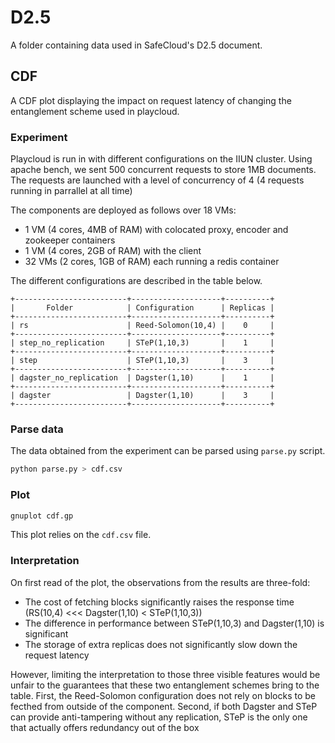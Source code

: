 # D2.5

A folder containing data used in SafeCloud's D2.5 document.

## CDF

A CDF plot displaying the impact on request latency of changing the entanglement scheme used in playcloud.

### Experiment
Playcloud is run in with different configurations on the IIUN cluster. Using apache bench, we sent 500 concurrent requests to store 1MB documents. The requests are launched with a level of concurrency of 4 (4 requests running in parrallel at all time)

The components are deployed as follows over 18 VMs:

* 1 VM (4 cores, 4MB of RAM) with colocated proxy, encoder and zookeeper containers
* 1 VM (4 cores, 2GB of RAM) with the client
* 32 VMs (2 cores, 1GB of RAM) each running a redis container

The different configurations are described in the table below.
```
+-------------------------+--------------------+----------+
|       Folder            | Configuration      | Replicas |
+-------------------------+--------------------+----------+
| rs                      | Reed-Solomon(10,4) |    0     |
+-------------------------+--------------------+----------+
| step_no_replication     | STeP(1,10,3)       |    1     |
+-------------------------+--------------------+----------+
| step                    | STeP(1,10,3)       |    3     |
+-------------------------+--------------------+----------+
| dagster_no_replication  | Dagster(1,10)      |    1     |
+-------------------------+--------------------+----------+
| dagster                 | Dagster(1,10)      |    3     |
+-------------------------+--------------------+----------+
```


### Parse data

The data obtained from the experiment can be parsed using `parse.py` script.
```bash
python parse.py > cdf.csv
```

### Plot

```bash
gnuplot cdf.gp
```
This plot relies on the `cdf.csv` file.


### Interpretation
On first read of the plot, the observations from the results are three-fold:

* The cost of fetching blocks significantly raises the response time (RS(10,4) <<< Dagster(1,10) < STeP(1,10,3))
* The difference in performance between STeP(1,10,3) and Dagster(1,10) is significant
* The storage of extra replicas does not significantly slow down the request latency

However, limiting the interpretation to those three visible features would be unfair to the guarantees that these two entanglement schemes bring to the table.
First, the Reed-Solomon configuration does not rely on blocks to be fecthed from outside of the component.
Second, if both Dagster and STeP can provide anti-tampering without any replication, STeP is the only one that actually offers redundancy out of the box
